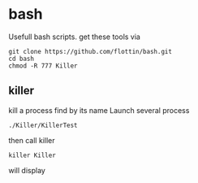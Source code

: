 # bash
Usefull bash scripts. get these tools via

	git clone https://github.com/flottin/bash.git
    cd bash
    chmod -R 777 Killer
    
    



## killer


kill a process find by its name
Launch several process


```
./Killer/KillerTest
```

then call killer

```
killer Killer
```

will display
